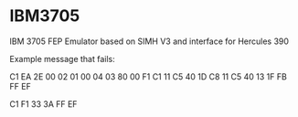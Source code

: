# IBM3705
IBM 3705 FEP Emulator based on SIMH V3 and interface for Hercules 390 

Example message that fails:

C1 EA 2E 00 02 01 00 04 03 80 00 F1 C1 11 C5 40 1D C8 11 C5 40 13 1F FB FF EF 

C1 F1 33 3A FF EF
